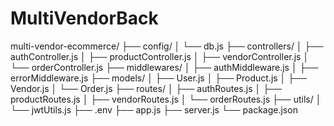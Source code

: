 # MultiVendorBack
multi-vendor-ecommerce/
├── config/
│   └── db.js
├── controllers/
│   ├── authController.js
│   ├── productController.js
│   ├── vendorController.js
│   └── orderController.js
├── middlewares/
│   ├── authMiddleware.js
│   ├── errorMiddleware.js
├── models/
│   ├── User.js
│   ├── Product.js
│   ├── Vendor.js
│   └── Order.js
├── routes/
│   ├── authRoutes.js
│   ├── productRoutes.js
│   ├── vendorRoutes.js
│   └── orderRoutes.js
├── utils/
│   └── jwtUtils.js
├── .env
├── app.js
├── server.js
└── package.json
